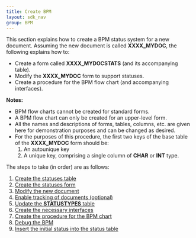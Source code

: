 ```yaml
---
title: Create BPM
layout: sdk_nav
group: BPM
---
```


This section explains how to create a BPM status system for a new
document. Assuming the new document is called **XXXX_MYDOC**, the
following explains how to:

-   Create a form called **XXXX_MYDOCSTATS** (and its accompanying
    table).
-   Modify the **XXXX_MYDOC** form to support statuses.
-   Create a procedure for the BPM flow chart (and accompanying
    interfaces).



**Notes:**

-   BPM flow charts cannot be created for standard forms.
-   A BPM flow chart can only be created for an upper-level form.
-   All the names and descriptions of forms, tables, columns, etc. are
    given here for demonstration purposes and can be changed as desired.
-   For the purposes of this procedure, the first two keys of the base
    table of the **XXXX_MYDOC** form should be:
    1.  An autounique key
    2.  A unique key, comprising a single column of **CHAR** or **INT**
        type.



The steps to take (in order) are as follows:

1.  [Create the statuses table](Creating-the-Statuses-Table )
2.  [Create the statuses form](Creating-the-Statuses-Form )
3.  [Modify the new document](Modifying-the-New-Document )
4.  [Enable tracking of documents
    (optional)](Enabling-Document-Tracking )
5.  [Update the **STATUSTYPES**
    table](Updating-the-STATUSTYPES-Table )
6.  [Create the necessary
    interfaces](Creating-the-Necessary-Interfaces )
7.  [Create the procedure for the BPM
    chart](Creating-the-Procedure-for-the-BPM-Chart )
8.  [Debug the BPM](Debugging-the-BPM )
9.  [Insert the initial status into the status
    table](Inserting-the-Initial-Status-into-the-Status-Table )
